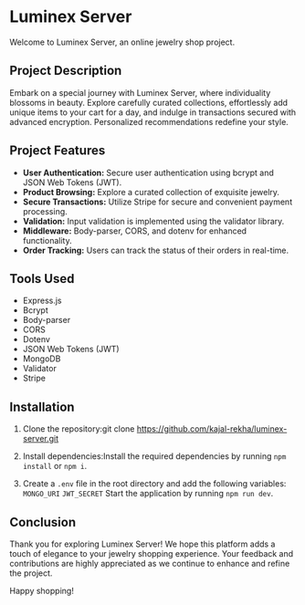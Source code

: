 # Luminex Server

Welcome to Luminex Server, an online jewelry shop project.

## Project Description

Embark on a special journey with Luminex Server, where individuality blossoms in beauty. Explore carefully curated collections, effortlessly add unique items to your cart for a day, and indulge in transactions secured with advanced encryption. Personalized recommendations redefine your style. 

## Project Features

- **User Authentication:** Secure user authentication using bcrypt and JSON Web Tokens (JWT).
- **Product Browsing:** Explore a curated collection of exquisite jewelry.
- **Secure Transactions:** Utilize Stripe for secure and convenient payment processing.
- **Validation:** Input validation is implemented using the validator library.
- **Middleware:** Body-parser, CORS, and dotenv for enhanced functionality.
- **Order Tracking:** Users can track the status of their orders in real-time.

## Tools Used

- Express.js
- Bcrypt
- Body-parser
- CORS
- Dotenv
- JSON Web Tokens (JWT)
- MongoDB
- Validator
- Stripe

## Installation

1. Clone the repository:git clone https://github.com/kajal-rekha/luminex-server.git
 
2. Install dependencies:Install the required dependencies by running `npm install` or `npm i`.

3. Create a `.env` file in the root directory and add the following variables:
   ` MONGO_URI `
    ` JWT_SECRET `
Start the application by running `npm run dev`.

## Conclusion
Thank you for exploring Luminex Server! We hope this platform adds a touch of elegance to your jewelry shopping experience. Your feedback and contributions are highly appreciated as we continue to enhance and refine the project.

Happy shopping!

